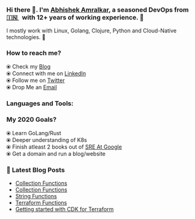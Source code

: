 ### Hi there 👋. I'm [Abhishek Amralkar](https://dev.to/abhishekamralkar/), a seasoned DevOps from [🇮🇳 ](https://en.wikipedia.org/wiki/India)&nbsp; with 12+ years of working experience. 🎯

I mostly work with Linux, Golang, Clojure, Python and Cloud-Native technologies. 🚀


### How to reach me? 

  ⦿ Check my [Blog](https://dev.to/abhishekamralkar) <br>
  ⦿ Connect with me on [LinkedIn](https://www.linkedin.com/in/abhishekamralkar/) <br>
  ⦿ Follow me on [Twitter](https://twitter.com/aamralkar) <br>
  ⦿ Drop Me an [Email](mailto:abhishekamralkar@gmail.com) <br>

### Languages and Tools:



### My 2020 Goals?
  ⦿ Learn GoLang/Rust <br>
  ⦿ Deeper understanding of K8s <br>
  ⦿ Finish atleast 2 books out of [SRE At Google](https://landing.google.com/sre/books/) <br>
  ⦿ Get a domain and run a blog/website <br>

### 📕 Latest Blog Posts

<!-- BLOG-POST-LIST:START -->
- [Collection Functions](https://dev.to/abhishekamralkar/collection-functions-3g9k)
- [Collection Functions](https://dev.to/abhishekamralkar/collection-functions-42ca)
- [String Functions](https://dev.to/abhishekamralkar/string-functions-5fek)
- [Terraform Functions](https://dev.to/abhishekamralkar/terraform-functions-317f)
- [Getting started with CDK for Terraform](https://dev.to/abhishekamralkar/getting-started-with-cdk-for-terraform-5d9l)
<!-- BLOG-POST-LIST:END -->
